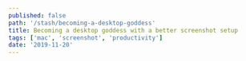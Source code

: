 ```yaml
---
published: false
path: '/stash/becoming-a-desktop-goddess'
title: Becoming a desktop goddess with a better screenshot setup
tags: ['mac', 'screenshot', 'productivity']
date: '2019-11-20'
---
```

